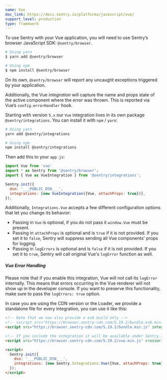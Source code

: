 ```yaml
---
name: Vue
doc_link: https://docs.sentry.io/platforms/javascript/vue/
support_level: production
type: framework
---
```

To use Sentry with your Vue application, you will need to use Sentry’s browser JavaScript SDK: `@sentry/browser`.

```bash
# Using yarn
$ yarn add @sentry/browser

# Using npm
$ npm install @sentry/browser
```

On its own, `@sentry/browser` will report any uncaught exceptions triggered by your application.

Additionally, the Vue _integration_ will capture the name and props state of the active component where the error was thrown. This is reported via Vue’s `config.errorHandler` hook.

Starting with version `5.x` our `Vue` integration lives in its own package `@sentry/integrations`.
You can install it with `npm` / `yarn`:

```bash
# Using yarn
yarn add @sentry/integrations

# Using npm
npm install @sentry/integrations
```

Then add this to your `app.js`:

```javascript
import Vue from 'vue'
import * as Sentry from '@sentry/browser';
import { Vue as VueIntegration } from '@sentry/integrations';

Sentry.init({
  dsn: '___PUBLIC_DSN___',
  integrations: [new VueIntegration({Vue, attachProps: true})],
});
```

Additionally, `Integrations.Vue` accepts a few different configuration options that let you change its behavior:

- Passing in `Vue` is optional, if you do not pass it `window.Vue` must be present.
- Passing in `attachProps` is optional and is `true` if it is not provided. If you set it to `false`, Sentry will suppress sending all Vue components' props for logging.
- Passing in `logErrors` is optional and is `false` if it is not provided. If you set it to `true`, Sentry will call original Vue's `logError` function as well.




<div class="alert alert-warning" role="alert"><h5 class="no_toc">Vue Error Handling</h5><div class="alert-body content-flush-bottom"> <p>Please note that if you enable this integration, Vue will not call its <code class="highlighter-rouge">logError</code> internally. This means that errors occurring in the Vue renderer will not show up in the developer console. If you want to preserve this functionality, make sure to pass the <code class="highlighter-rouge">logErrors: true</code> option.</p> </div>
</div>


In case you are using the CDN version or the Loader, we provide a standalone file for every integration, you can use it
like this:

```html
<!-- Note that we now also provide a es6 build only -->
<!-- <script src="https://browser.sentry-cdn.com/5.19.2/bundle.es6.min.js" integrity="sha384-l7FJjMdvFEw0yHY/eelUliZXu1y7B9847u2G/j30B+HA6SIVHPAmKfDY5bccSRSe" crossorigin="anonymous"></script> -->
<script src="https://browser.sentry-cdn.com/5.19.2/bundle.min.js" integrity="sha384-JpEWxJ7oLRn+baXBgcCKEv73uYWsgouzEResgJneOXvTjDZ+1crAXcNAKZoiL96Z" crossorigin="anonymous"></script>

<!-- If you include the integration it will be available under Sentry.Integrations.Vue -->
<script src="https://browser.sentry-cdn.com/5.19.2/vue.min.js" crossorigin="anonymous"></script>

<script>
  Sentry.init({
    dsn: '___PUBLIC_DSN___',
    integrations: [new Sentry.Integrations.Vue({Vue, attachProps: true})],
  });
</script>
```

<!-- TODO-ADD-VERIFICATION-EXAMPLE -->
